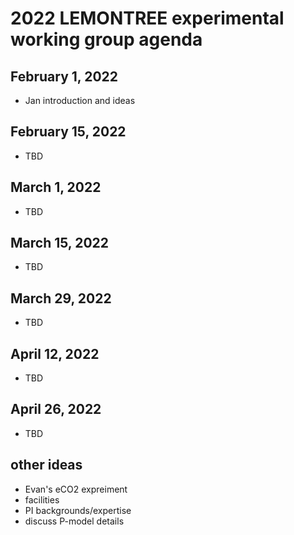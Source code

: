# 2022 LEMONTREE experimental working group agenda

## February 1, 2022
- Jan introduction and ideas

## February 15, 2022
- TBD

## March 1, 2022
- TBD

## March 15, 2022
- TBD

## March 29, 2022
- TBD

## April 12, 2022
- TBD

## April 26, 2022
- TBD

## other ideas
- Evan's eCO2 expreiment
- facilities
- PI backgrounds/expertise
- discuss P-model details